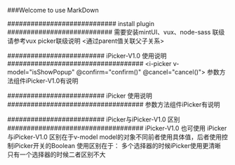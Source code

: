 ###Welcome to use MarkDown

############################ install plugin  ###########################
	需要安装mintUI、vux、node-sass
	联级请参考vux picker联级说明 <通过parent值关联父子关系>


######################### iPicker-V1.0 使用说明  ###################################
	<i-picker v-model="isShowPopup" @confirm="confirm()" @cancel="cancel()"></i-picker>
	参数方法组件iPicker-V1.0有说明
	
	
######################### iPicker 使用说明  ###################################
	<i-picker ref="city" v-model="city" :dataList="cityList" :modal="true" :columns="2" title="请选择城市"></i-picker>
	参数方法组件iPicker有说明


######################### iPicker与iPicker-V1.0 区别  ###################################
	iPicker-V1.0 也可使用
	iPicker与iPicker-V1.0 区别在于v-model model的对象不同前者使用具体值，后者使用控制iPicker开关的Boolean
	使用区别在于：
		多个选择器的时候iPicker使用更清晰
		只有一个选择器的时候二者区别不大
